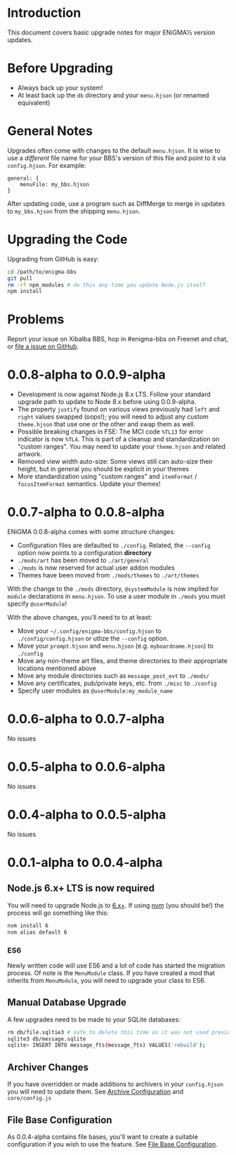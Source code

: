 # Introduction
This document covers basic upgrade notes for major ENiGMA½ version updates.


# Before Upgrading
* Always back up your system! 
* At least back up the `db` directory and your `menu.hjson` (or renamed equivalent)


# General Notes
Upgrades often come with changes to the default `menu.hjson`. It is wise to 
use a *different* file name for your BBS's version of this file and point to
it via `config.hjson`. For example:

```hjson
general: {
	menuFile: my_bbs.hjson
}
```

After updating code, use a program such as DiffMerge to merge in updates to
`my_bbs.hjson` from the shipping `menu.hjson`.


# Upgrading the Code
Upgrading from GitHub is easy:

```bash
cd /path/to/enigma-bbs
git pull
rm -rf npm_modules # do this any time you update Node.js itself
npm install
```


# Problems
Report your issue on Xibalba BBS, hop in #enigma-bbs on Freenet and chat, or
[file a issue on GitHub](https://github.com/NuSkooler/enigma-bbs/issues).

# 0.0.8-alpha to 0.0.9-alpha
* Development is now against Node.js 8.x LTS. Follow your standard upgrade path to update to Node 8.x before using 0.0.9-alpha.
* The property `justify` found on various views previously had `left` and `right` values swapped (oops!); you will need to adjust any custom `theme.hjson` that use one or the other and swap them as well.
* Possible breaking changes in FSE: The MCI code `%TL13` for error indicator is now `%TL4`. This is part of a cleanup and standardization on "custom ranges". You may need to update your `theme.hjson` and related artwork.
* Removed view width auto-size: Some views still can auto-size their height, but in general you should be explicit in your themes
* More standardization using "custom ranges" and `itemFormat` / `focusItemFormat` semantics. Update your themes!


# 0.0.7-alpha to 0.0.8-alpha
ENiGMA 0.0.8-alpha comes with some structure changes:
* Configuration files are defaulted to `./config`. Related, the `--config` option now points to a configuration **directory**
* `./mods/art` has been moved to `./art/general`
* `./mods` is now reserved for actual user addon modules
* Themes have been moved from `./mods/themes` to `./art/themes`

With the change to the `./mods` directory, `@systemModule` is now implied for `module` declarations in `menu.hjson`. To use a user module in `./mods` you must specify `@userModule`!

With the above changes, you'll need to to at least:
* Move your `~/.config/enigma-bbs/config.hjson` to `./config/config.hjson` or utlize the `--config` option. 
* Move your `prompt.hjson` and `menu.hjson` (e.g. `myboardname.hjson`) to `./config`
* Move any non-theme art files, and theme directories to their appropriate locations mentioned above
* Move any module directories such as `message_post_evt` to `./mods/`
* Move any certificates, pub/private keys, etc. from `./misc` to `./config`
* Specify user modules as `@userModule:my_module_name`

# 0.0.6-alpha to 0.0.7-alpha
No issues

# 0.0.5-alpha to 0.0.6-alpha
No issues

# 0.0.4-alpha to 0.0.5-alpha
No issues

# 0.0.1-alpha to 0.0.4-alpha
## Node.js 6.x+ LTS is now **required**
You will need to upgrade Node.js to [6.x+](https://github.com/nodejs/node/blob/master/doc/changelogs/CHANGELOG_V6.md). If using [nvm](https://github.com/creationix/nvm) (you should be!) the process will go something like this:
```bash
nvm install 6
nvm alias default 6
```

### ES6
Newly written code will use ES6 and a lot of code has started the migration process. Of note is the `MenuModule` class. If you have created a mod that inherits from `MenuModule`, you will need to upgrade your class to ES6.

## Manual Database Upgrade
A few upgrades need to be made to your SQLite databases:

```bash
rm db/file.sqltie3 # safe to delete this time as it was not used previously
sqlite3 db/message.sqlite
sqlite> INSERT INTO message_fts(message_fts) VALUES('rebuild');
```

## Archiver Changes
If you have overridden or made additions to archivers in your `config.hjson` you will need to update them. See [Archive Configuration](docs/archive.md) and `core/config.js`

## File Base Configuration
As 0.0.4-alpha contains file bases, you'll want to create a suitable configuration if you wish to use the feature. See [File Base Configuration](docs/file_base.md).
